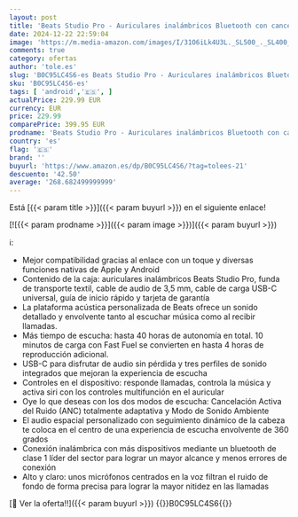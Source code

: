 ```yaml
---
layout: post
title: 'Beats Studio Pro - Auriculares inalámbricos Bluetooth con cancelación de Ruido - Audio Espacial Personalizado  Sonido USB-C sin pérdida  compatibilidad con Apple y Android - Azul Marino'
date: 2024-12-22 22:59:04
image: 'https://m.media-amazon.com/images/I/31O6iLk4U3L._SL500_._SL400_.jpg'
comments: true
category: ofertas
author: 'tole.es'
slug: 'B0C95LC4S6-es Beats Studio Pro - Auriculares inalámbricos Bluetooth con...'
sku: 'B0C95LC4S6-es'
tags: [ 'android','🇪🇸', ]
actualPrice: 229.99 EUR
currency: EUR
price: 229.99
comparePrice: 399.95 EUR
prodname: 'Beats Studio Pro - Auriculares inalámbricos Bluetooth con cancelación de Ruido - Audio Espacial Personalizado  Sonido USB-C sin pérdida  compatibilidad con Apple y Android - Azul Marino'
country: 'es'
flag: '🇪🇸'
brand: ''
buyurl: 'https://www.amazon.es/dp/B0C95LC4S6/?tag=tolees-21'
descuento: '42.50'
average: '268.682499999999'
---
```


Está [{{< param title >}}]({{< param buyurl >}}) en el siguiente enlace!

[![{{< param prodname >}}]({{< param image >}})]({{< param buyurl >}})

ℹ️:

- Mejor compatibilidad gracias al enlace con un toque y diversas funciones nativas de Apple y Android
- Contenido de la caja: auriculares inalámbricos Beats Studio Pro, funda de transporte textil, cable de audio de 3,5 mm, cable de carga USB-C universal, guía de inicio rápido y tarjeta de garantía
- La plataforma acústica personalizada de Beats ofrece un sonido detallado y envolvente tanto al escuchar música como al recibir llamadas.
- Más tiempo de escucha: hasta 40 horas de autonomía en total. 10 minutos de carga con Fast Fuel se convierten en hasta 4 horas de reproducción adicional.
- USB-C para disfrutar de audio sin pérdida y tres perfiles de sonido integrados que mejoran la experiencia de escucha
- Controles en el dispositivo: responde llamadas, controla la música y activa siri con los controles multifunción en el auricular
- Oye lo que deseas con los dos modos de escucha: Cancelación Activa del Ruido (ANC) totalmente adaptativa y Modo de Sonido Ambiente
- El audio espacial personalizado con seguimiento dinámico de la cabeza te coloca en el centro de una experiencia de escucha envolvente de 360 grados
- Conexión inalámbrica con más dispositivos mediante un bluetooth de clase 1 líder del sector para lograr un mayor alcance y menos errores de conexión
- Alto y claro: unos micrófonos centrados en la voz filtran el ruido de fondo de forma precisa para lograr la mayor nitidez en las llamadas

[🛒 Ver la oferta!!]({{< param buyurl >}})
{{<world>}}B0C95LC4S6{{</world>}}
